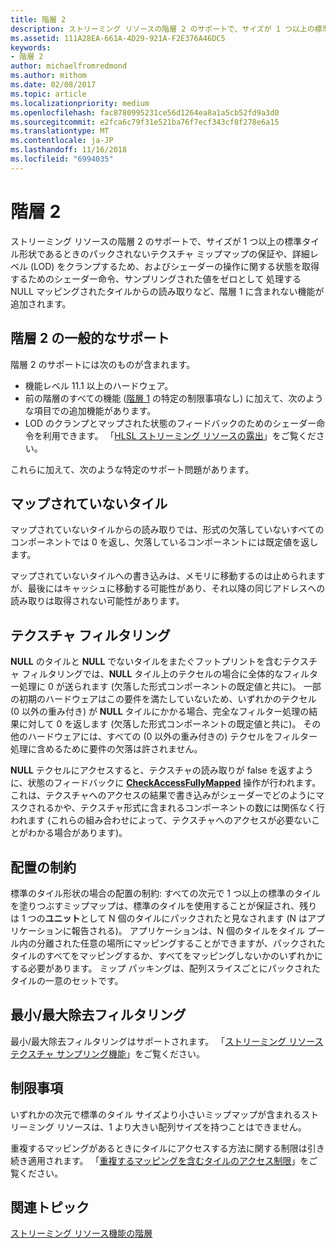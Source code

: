 ```yaml
---
title: 階層 2
description: ストリーミング リソースの階層 2 のサポートで、サイズが 1 つ以上の標準タイル形状であるときのパックされないテクスチャ ミップマップの保証や、詳細レベル (LOD) をクランプするため、およびシェーダーの操作に関する状態を取得するためのシェーダー命令、サンプリングされた値をゼロとして 処理する NULL マッピングされたタイルからの読み取りなど、階層 1 に含まれない機能が追加されます。
ms.assetid: 111A28EA-661A-4D29-921A-F2E376A46DC5
keywords:
- 階層 2
author: michaelfromredmond
ms.author: mithom
ms.date: 02/08/2017
ms.topic: article
ms.localizationpriority: medium
ms.openlocfilehash: fac8780995231ce56d1264ea8a1a5cb52fd9a3d0
ms.sourcegitcommit: e2fca6c79f31e521ba76f7ecf343cf8f278e6a15
ms.translationtype: MT
ms.contentlocale: ja-JP
ms.lasthandoff: 11/16/2018
ms.locfileid: "6994035"
---
```

# <a name="tier-2"></a>階層 2


ストリーミング リソースの階層 2 のサポートで、サイズが 1 つ以上の標準タイル形状であるときのパックされないテクスチャ ミップマップの保証や、詳細レベル (LOD) をクランプするため、およびシェーダーの操作に関する状態を取得するためのシェーダー命令、サンプリングされた値をゼロとして 処理する NULL マッピングされたタイルからの読み取りなど、階層 1 に含まれない機能が追加されます。

## <a name="span-idtier2generalsupportspanspan-idtier2generalsupportspanspan-idtier2generalsupportspantier-2-general-support"></a><span id="Tier_2_general_support"></span><span id="tier_2_general_support"></span><span id="TIER_2_GENERAL_SUPPORT"></span>階層 2 の一般的なサポート


階層 2 のサポートには次のものが含まれます。

-   機能レベル 11.1 以上のハードウェア。
-   前の階層のすべての機能 ([階層 1](tier-1.md) の特定の制限事項なし) に加えて、次のような項目での追加機能があります。
-   LOD のクランプとマップされた状態のフィードバックのためのシェーダー命令を利用できます。 「[HLSL ストリーミング リソースの露出](hlsl-streaming-resources-exposure.md)」をご覧ください。

これらに加えて、次のような特定のサポート問題があります。

## <a name="span-idnon-mappedtilesspanspan-idnon-mappedtilesspanspan-idnon-mappedtilesspannon-mapped-tiles"></a><span id="Non-mapped_tiles"></span><span id="non-mapped_tiles"></span><span id="NON-MAPPED_TILES"></span>マップされていないタイル


マップされていないタイルからの読み取りでは、形式の欠落していないすべてのコンポーネントでは 0 を返し、欠落しているコンポーネントには既定値を返します。

マップされていないタイルへの書き込みは、メモリに移動するのは止められますが、最後にはキャッシュに移動する可能性があり、それ以降の同じアドレスへの読み取りは取得されない可能性があります。

## <a name="span-idtexturefilteringspanspan-idtexturefilteringspanspan-idtexturefilteringspantexture-filtering"></a><span id="Texture_filtering"></span><span id="texture_filtering"></span><span id="TEXTURE_FILTERING"></span>テクスチャ フィルタリング


**NULL** のタイルと **NULL** でないタイルをまたぐフットプリントを含むテクスチャ フィルタリングでは、**NULL** タイル上のテクセルの場合に全体的なフィルター処理に 0 が送られます (欠落した形式コンポーネントの既定値と共に)。 一部の初期のハードウェアはこの要件を満たしていないため、いずれかのテクセル (0 以外の重み付き) が **NULL** タイルにかかる場合、完全なフィルター処理の結果に対して 0 を返します (欠落した形式コンポーネントの既定値と共に)。 その他のハードウェアには、すべての (0 以外の重み付きの) テクセルをフィルター処理に含めるために要件の欠落は許されません。

**NULL** テクセルにアクセスすると、テクスチャの読み取りが false を返すように、状態のフィードバックに [**CheckAccessFullyMapped**](https://msdn.microsoft.com/library/windows/desktop/dn292083) 操作が行われます。 これは、テクスチャへのアクセスの結果で書き込みがシェーダーでどのようにマスクされるかや、テクスチャ形式に含まれるコンポーネントの数には関係なく行われます (これらの組み合わせによって、テクスチャへのアクセスが必要ないことがわかる場合があります)。

## <a name="span-idalignmentconstraintsspanspan-idalignmentconstraintsspanspan-idalignmentconstraintsspanalignment-constraints"></a><span id="Alignment_constraints"></span><span id="alignment_constraints"></span><span id="ALIGNMENT_CONSTRAINTS"></span>配置の制約


標準のタイル形状の場合の配置の制約: すべての次元で 1 つ以上の標準のタイルを塗りつぶすミップマップは、標準のタイルを使用することが保証され、残りは 1 つの**ユニット**として N 個のタイルにパックされたと見なされます (N はアプリケーションに報告される)。 アプリケーションは、N 個のタイルをタイル プール内の分離された任意の場所にマッピングすることができますが、パックされたタイルのすべてをマッピングするか、すべてをマッピングしないかのいずれかにする必要があります。 ミップ パッキングは、配列スライスごとにパックされたタイルの一意のセットです。

## <a name="span-idminmaxreductionfilteringspanspan-idminmaxreductionfilteringspanspan-idminmaxreductionfilteringspanminmax-reduction-filtering"></a><span id="Min_Max_reduction_filtering"></span><span id="min_max_reduction_filtering"></span><span id="MIN_MAX_REDUCTION_FILTERING"></span>最小/最大除去フィルタリング


最小/最大除去フィルタリングはサポートされます。 「[ストリーミング リソース テクスチャ サンプリング機能](streaming-resources-texture-sampling-features.md)」をご覧ください。

## <a name="span-idlimitationsspanspan-idlimitationsspanspan-idlimitationsspanlimitations"></a><span id="Limitations"></span><span id="limitations"></span><span id="LIMITATIONS"></span>制限事項


いずれかの次元で標準のタイル サイズより小さいミップマップが含まれるストリーミング リソースは、1 より大きい配列サイズを持つことはできません。

重複するマッピングがあるときにタイルにアクセスする方法に関する制限は引き続き適用されます。 「[重複するマッピングを含むタイルのアクセス制限](tile-access-limitations-with-duplicate-mappings.md)」をご覧ください。

## <a name="span-idrelated-topicsspanrelated-topics"></a><span id="related-topics"></span>関連トピック


[ストリーミング リソース機能の階層](streaming-resources-features-tiers.md)

 

 




